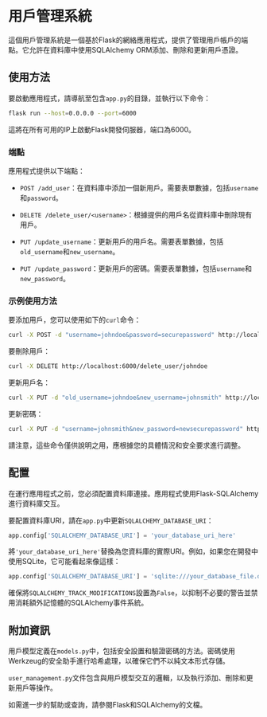 # 用戶管理系統

這個用戶管理系統是一個基於Flask的網絡應用程式，提供了管理用戶帳戶的端點。它允許在資料庫中使用SQLAlchemy ORM添加、刪除和更新用戶憑證。

## 使用方法

要啟動應用程式，請導航至包含`app.py`的目錄，並執行以下命令：

```sh
flask run --host=0.0.0.0 --port=6000
```

這將在所有可用的IP上啟動Flask開發伺服器，端口為6000。

### 端點

應用程式提供以下端點：

- `POST /add_user`：在資料庫中添加一個新用戶。需要表單數據，包括`username`和`password`。

- `DELETE /delete_user/<username>`：根據提供的用戶名從資料庫中刪除現有用戶。

- `PUT /update_username`：更新用戶的用戶名。需要表單數據，包括`old_username`和`new_username`。

- `PUT /update_password`：更新用戶的密碼。需要表單數據，包括`username`和`new_password`。

### 示例使用方法

要添加用戶，您可以使用如下的`curl`命令：

```sh
curl -X POST -d "username=johndoe&password=securepassword" http://localhost:6000/add_user
```

要刪除用戶：

```sh
curl -X DELETE http://localhost:6000/delete_user/johndoe
```

更新用戶名：

```sh
curl -X PUT -d "old_username=johndoe&new_username=johnsmith" http://localhost:6000/update_username
```

更新密碼：

```sh
curl -X PUT -d "username=johnsmith&new_password=newsecurepassword" http://localhost:6000/update_password
```

請注意，這些命令僅供說明之用，應根據您的具體情況和安全要求進行調整。

## 配置

在運行應用程式之前，您必須配置資料庫連接。應用程式使用Flask-SQLAlchemy進行資料庫交互。

要配置資料庫URI，請在`app.py`中更新`SQLALCHEMY_DATABASE_URI`：

```python
app.config['SQLALCHEMY_DATABASE_URI'] = 'your_database_uri_here'
```

將`'your_database_uri_here'`替換為您資料庫的實際URI。例如，如果您在開發中使用SQLite，它可能看起來像這樣：

```python
app.config['SQLALCHEMY_DATABASE_URI'] = 'sqlite:///your_database_file.db'
```

確保將`SQLALCHEMY_TRACK_MODIFICATIONS`設置為`False`，以抑制不必要的警告並禁用消耗額外記憶體的SQLAlchemy事件系統。

## 附加資訊

用戶模型定義在`models.py`中，包括安全設置和驗證密碼的方法。密碼使用Werkzeug的安全助手進行哈希處理，以確保它們不以純文本形式存儲。

`user_management.py`文件包含與用戶模型交互的邏輯，以及執行添加、刪除和更新用戶等操作。

如需進一步的幫助或查詢，請參閱Flask和SQLAlchemy的文檔。
